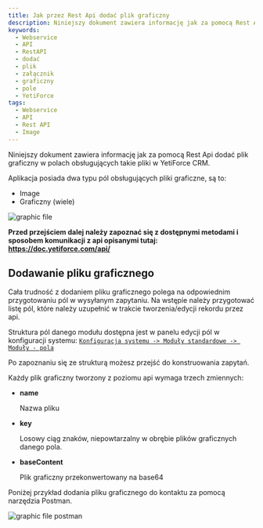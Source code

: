```yaml
---
title: Jak przez Rest Api dodać plik graficzny
description: Niniejszy dokument zawiera informację jak za pomocą Rest Api dodać plik graficzny w polach obsługujących takie pliki w YetiForce CRM.
keywords:
  - Webservice
  - API
  - RestAPI
  - dodać
  - plik
  - załącznik
  - graficzny
  - pole
  - YetiForce
tags:
  - Webservice
  - API
  - Rest API
  - Image
---
```


Niniejszy dokument zawiera informację jak za pomocą Rest Api dodać plik graficzny w polach obsługujących takie pliki w YetiForce CRM.

Aplikacja posiada dwa typu pól obsługujących pliki graficzne, są to:

- Image
- Graficzny (wiele)

![graphic file](graphic-file.png)

**Przed przejściem dalej należy zapoznać się z dostępnymi metodami i sposobem komunikacji z api opisanymi tutaj: https://doc.yetiforce.com/api/**

## Dodawanie pliku graficznego

Cała trudność z dodaniem pliku graficznego polega na odpowiednim przygotowaniu pól w wysyłanym zapytaniu. Na wstępie należy przygotować listę pól, które należy uzupełnić w trakcie tworzenia/edycji rekordu przez api.

Struktura pól danego modułu dostępna jest w panelu edycji pól w konfiguracji systemu: [`Konfiguracja systemu -> Moduły standardowe -> Moduły - pola`](/administrator-guides/standard-modules/edit-fields/)

Po zapoznaniu się ze strukturą możesz przejść do konstruowania zapytań.

Każdy plik graficzny tworzony z poziomu api wymaga trzech zmiennych:

- **name**

  Nazwa pliku

- **key**

  Losowy ciąg znaków, niepowtarzalny w obrębie plików graficznych danego pola.

- **baseContent**

  Plik graficzny przekonwertowany na base64

Poniżej przykład dodania pliku graficznego do kontaktu za pomocą narzędzia Postman.

![graphic file postman](graphic-file-postman.png)

